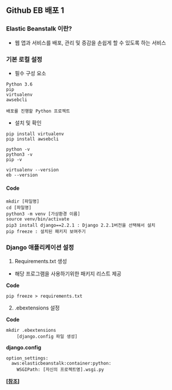 ## Github EB 배포 1

### Elastic Beanstalk 이란?
 - 웹 앱과 서비스를 배포, 관리 및 증감을 손쉽게 할 수 있도록 하는 서비스


### 기본 로컬 설정
 - 필수 구성 요소

 ```
 Python 3.6
 pip
 virtualenv
 awsebcli

 배포를 진행할 Python 프로젝트
 ```

- 설치 및 확인
```
pip install virtualenv
pip install awsebcli
```

```
python -v
python3 -v
pip -v

virtualenv --version
eb --version
```

#### Code
```
mkdir [파일명]
cd [파일명]
python3 -m venv [가상환경 이름]
source venv/bin/activate
pip3 install django==2.2.1 : Django 2.2.1버전을 선택해서 설치
pip freeze : 설치된 패키지 보여주기
```


### Django 애플리케이션 설정

1. Requirements.txt 생성
- 해당 프로그램을 사용하기위한 패키지 리스트 제공

**Code**
```
pip freeze > requirements.txt
```

2. .ebextensions 설정

**Code**
```
mkdir .ebextensions
    [django.config 파일 생성]
```

**django.config**
```
option_settings:
  aws:elasticbeanstalk:container:python:
    WSGIPath: [자신의 프로젝트명].wsgi.py
```

**[[참조](https://docs.aws.amazon.com/ko_kr/elasticbeanstalk/latest/dg/create-deploy-python-django.html)]**